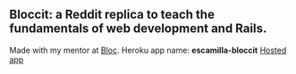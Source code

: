 ## Bloccit: a Reddit replica to teach the fundamentals of web development and Rails.

Made with my mentor at [Bloc](http://bloc.io).
Heroku app name: **escamilla-bloccit**
[Hosted app](https://escamilla-bloccit.herokuapp.com/)